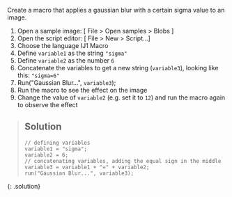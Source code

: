 Create a macro that applies a gaussian blur with a certain sigma value to an image.

1. Open a sample image: [ File > Open samples > Blobs ]
1. Open the script editor: [ File > New > Script...]
1. Choose the language IJ1 Macro
1. Define `variable1` as the string `"sigma"`
1. Define `variable2` as the number `6`
1. Concatenate the variables to get a new string (`variable3`), looking like this: `"sigma=6"`
1. Run("Gaussian Blur...", `variable3`);
1. Run the macro to see the effect on the image
1. Change the value of `variable2` (e.g. set it to `12`) and run the macro again to observe the effect

> ## Solution
> ```
> // defining variables
> variable1 = "sigma";
> variable2 = 6;
> // concatenating variables, adding the equal sign in the middle
> variable3 = variable1 + "=" + variable2;
> run("Gaussian Blur...", variable3);
> ```
{: .solution}
